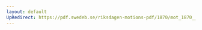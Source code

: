 ```yaml
---
layout: default
UpRedirect: https://pdf.swedeb.se/riksdagen-motions-pdf/1870/mot_1870__ak__00047/mot_1870__ak__00047_001.pdf
---
```


